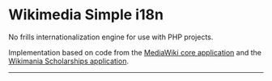 Wikimedia Simple i18n
=====================

No frills internationalization engine for use with PHP projects.

Implementation based on code from the [MediaWiki core application][] and the
[Wikimania Scholarships application][].


---
[MediaWiki core application]: https://www.mediawiki.org/wiki/MediaWiki
[Wikimania Scholarships application]: https://www.mediawiki.org/wiki/Wikimania_Scholarships_app
